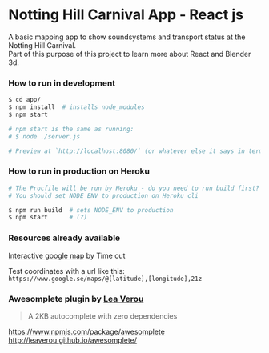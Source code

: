 Notting Hill Carnival App - React js
====================================
A basic mapping app to show soundsystems and transport status at the Notting Hill Carnival.  
Part of this purpose of this project to learn more about React and Blender 3d.  

### How to run in development

```bash
$ cd app/
$ npm install  # installs node_modules
$ npm start

# npm start is the same as running:
# $ node ./server.js

# Preview at `http://localhost:8080/` (or whatever else it says in terminal).  
```


### How to run in production on Heroku
```bash
# The Procfile will be run by Heroku - do you need to run build first?
# You should set NODE_ENV to production on Heroku cli

$ npm run build  # sets NODE_ENV to production
$ npm start      # (?)
```


### Resources already available
[Interactive google map](https://www.google.com/maps/d/embed?ll=51.519319%2C-0.205994&spn=0.017625%2C0.028281&output=embed&hl=en&t=m&msa=0&z=15&ie=UTF8&mid=1VYtB2NY6kUCKpAA0N5qPipH7giY) by Time out  

Test coordinates with a url like this:  
`https://www.google.se/maps/@[latitude],[longitude],21z`  


### Awesomplete plugin by [Lea Verou](http://lea.verou.me/projects/)
> A 2KB autocomplete with zero dependencies

https://www.npmjs.com/package/awesomplete  
http://leaverou.github.io/awesomplete/  